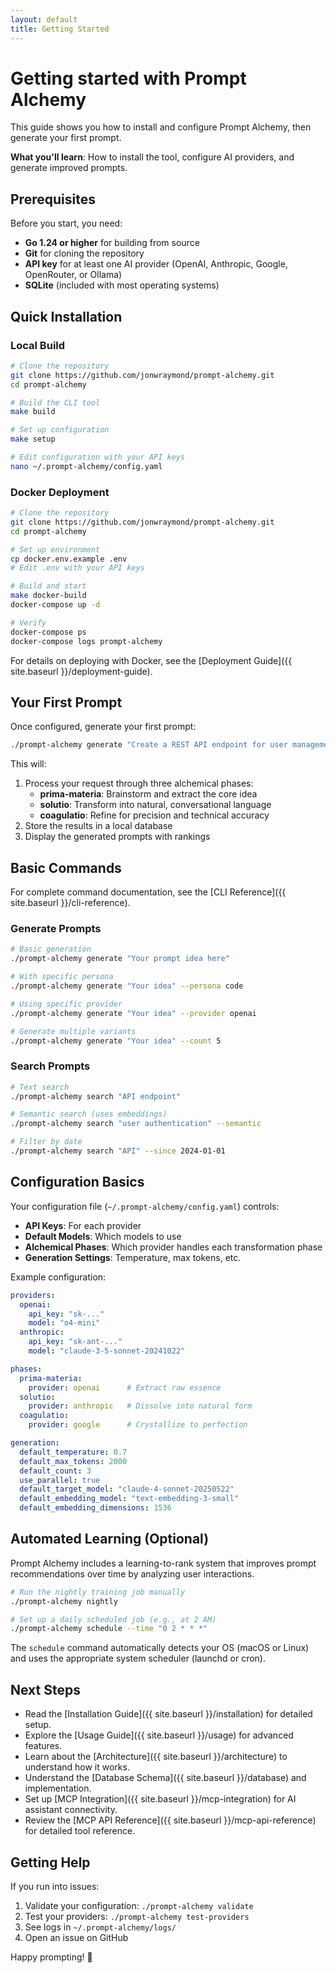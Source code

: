 ```yaml
---
layout: default
title: Getting Started
---
```


# Getting started with Prompt Alchemy

This guide shows you how to install and configure Prompt Alchemy, then generate your first prompt.

**What you'll learn**: How to install the tool, configure AI providers, and generate improved prompts.

## Prerequisites

Before you start, you need:

- **Go 1.24 or higher** for building from source
- **Git** for cloning the repository  
- **API key** for at least one AI provider (OpenAI, Anthropic, Google, OpenRouter, or Ollama)
- **SQLite** (included with most operating systems)

## Quick Installation

### Local Build

```bash
# Clone the repository
git clone https://github.com/jonwraymond/prompt-alchemy.git
cd prompt-alchemy

# Build the CLI tool
make build

# Set up configuration
make setup

# Edit configuration with your API keys
nano ~/.prompt-alchemy/config.yaml
```

### Docker Deployment

```bash
# Clone the repository
git clone https://github.com/jonwraymond/prompt-alchemy.git
cd prompt-alchemy

# Set up environment
cp docker.env.example .env
# Edit .env with your API keys

# Build and start
make docker-build
docker-compose up -d

# Verify
docker-compose ps
docker-compose logs prompt-alchemy
```

For details on deploying with Docker, see the [Deployment Guide]({{ site.baseurl }}/deployment-guide).

## Your First Prompt

Once configured, generate your first prompt:

```bash
./prompt-alchemy generate "Create a REST API endpoint for user management"
```

This will:
1. Process your request through three alchemical phases:
   - **prima-materia**: Brainstorm and extract the core idea
   - **solutio**: Transform into natural, conversational language
   - **coagulatio**: Refine for precision and technical accuracy
2. Store the results in a local database
3. Display the generated prompts with rankings

## Basic Commands

For complete command documentation, see the [CLI Reference]({{ site.baseurl }}/cli-reference).

### Generate Prompts
```bash
# Basic generation
./prompt-alchemy generate "Your prompt idea here"

# With specific persona
./prompt-alchemy generate "Your idea" --persona code

# Using specific provider
./prompt-alchemy generate "Your idea" --provider openai

# Generate multiple variants
./prompt-alchemy generate "Your idea" --count 5
```

### Search Prompts
```bash
# Text search
./prompt-alchemy search "API endpoint"

# Semantic search (uses embeddings)
./prompt-alchemy search "user authentication" --semantic

# Filter by date
./prompt-alchemy search "API" --since 2024-01-01
```

## Configuration Basics

Your configuration file (`~/.prompt-alchemy/config.yaml`) controls:

- **API Keys**: For each provider
- **Default Models**: Which models to use
- **Alchemical Phases**: Which provider handles each transformation phase
- **Generation Settings**: Temperature, max tokens, etc.

Example configuration:
```yaml
providers:
  openai:
    api_key: "sk-..."
    model: "o4-mini"
  anthropic:
    api_key: "sk-ant-..."
    model: "claude-3-5-sonnet-20241022"

phases:
  prima-materia:
    provider: openai      # Extract raw essence
  solutio:
    provider: anthropic   # Dissolve into natural form
  coagulatio:
    provider: google      # Crystallize to perfection

generation:
  default_temperature: 0.7
  default_max_tokens: 2000
  default_count: 3
  use_parallel: true
  default_target_model: "claude-4-sonnet-20250522"
  default_embedding_model: "text-embedding-3-small"
  default_embedding_dimensions: 1536
```

## Automated Learning (Optional)

Prompt Alchemy includes a learning-to-rank system that improves prompt recommendations over time by analyzing user interactions.

```bash
# Run the nightly training job manually
./prompt-alchemy nightly

# Set up a daily scheduled job (e.g., at 2 AM)
./prompt-alchemy schedule --time "0 2 * * *"
```

The `schedule` command automatically detects your OS (macOS or Linux) and uses the appropriate system scheduler (launchd or cron).

## Next Steps

- Read the [Installation Guide]({{ site.baseurl }}/installation) for detailed setup.
- Explore the [Usage Guide]({{ site.baseurl }}/usage) for advanced features.
- Learn about the [Architecture]({{ site.baseurl }}/architecture) to understand how it works.
- Understand the [Database Schema]({{ site.baseurl }}/database) and implementation.
- Set up [MCP Integration]({{ site.baseurl }}/mcp-integration) for AI assistant connectivity.
- Review the [MCP API Reference]({{ site.baseurl }}/mcp-api-reference) for detailed tool reference.

## Getting Help

If you run into issues:

1. Validate your configuration: `./prompt-alchemy validate`
2. Test your providers: `./prompt-alchemy test-providers`
3. See logs in `~/.prompt-alchemy/logs/`
4. Open an issue on GitHub

Happy prompting! 🚀